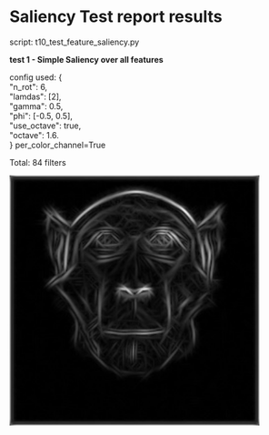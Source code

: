# Saliency Test report results

script: t10_test_feature_saliency.py


**test 1 - Simple Saliency over all features**

config used: {  
  "n_rot": 6,  
  "lamdas": [2],  
  "gamma": 0.5,  
  "phi": [-0.5, 0.5],  
  "use_octave": true,  
  "octave": 1.6.  
}
per_color_channel=True 

Total: 84 filters

<img src='../../img/saliency_test1.jpeg' height="440">
